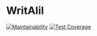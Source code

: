 # WritAlil

[![Maintainability](https://api.codeclimate.com/v1/badges/a1089ba083ee34fc4268/maintainability)](https://codeclimate.com/github/adaezeodurukwe/WritAlil/maintainability)
[![Test Coverage](https://api.codeclimate.com/v1/badges/a1089ba083ee34fc4268/test_coverage)](https://codeclimate.com/github/adaezeodurukwe/WritAlil/test_coverage)
